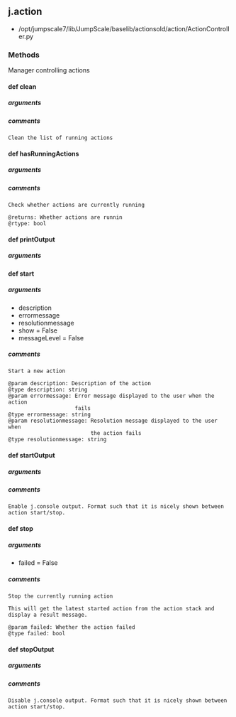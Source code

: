 <!-- toc -->
## j.action

- /opt/jumpscale7/lib/JumpScale/baselib/actionsold/action/ActionController.py

### Methods

Manager controlling actions

#### def clean 

##### arguments

##### comments

```
Clean the list of running actions

```

#### def hasRunningActions 

##### arguments

##### comments

```
Check whether actions are currently running

@returns: Whether actions are runnin
@rtype: bool

```

#### def printOutput 

##### arguments

#### def start 

##### arguments

- description
- errormessage
- resolutionmessage
- show = False
- messageLevel = False

##### comments

```
Start a new action

@param description: Description of the action
@type description: string
@param errormessage: Error message displayed to the user when the action
                     fails
@type errormessage: string
@param resolutionmessage: Resolution message displayed to the user when
                          the action fails
@type resolutionmessage: string

```

#### def startOutput 

##### arguments

##### comments

```
Enable j.console output. Format such that it is nicely shown between action start/stop.

```

#### def stop 

##### arguments

- failed = False

##### comments

```
Stop the currently running action

This will get the latest started action from the action stack and
display a result message.

@param failed: Whether the action failed
@type failed: bool

```

#### def stopOutput 

##### arguments

##### comments

```
Disable j.console output. Format such that it is nicely shown between action start/stop.

```

